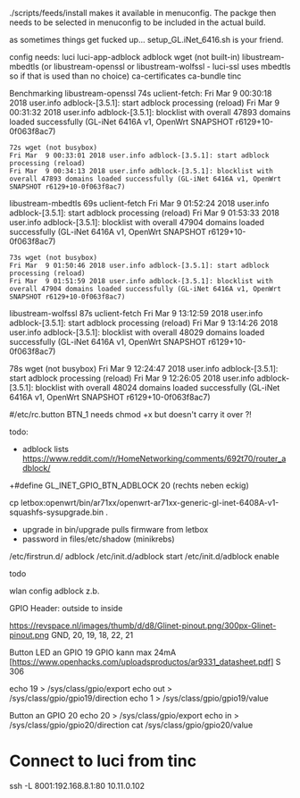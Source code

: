 ./scripts/feeds/install <package> makes it available in menuconfig.
The packge then needs to be selected in menuconfig to be included in the actual build.

as sometimes things get fucked up...
setup_GL.iNet_6416.sh is your friend.

config needs:
luci
luci-app-adblock
adblock
wget (not built-in)
libustream-mbedtls (or libustream-openssl or libustream-wolfssl - luci-ssl uses mbedtls so if that is used than no choice)
ca-certificates
ca-bundle
tinc

Benchmarking
libustream-openssl
	74s uclient-fetch:
	Fri Mar  9 00:30:18 2018 user.info adblock-[3.5.1]: start adblock processing (reload)
	Fri Mar  9 00:31:32 2018 user.info adblock-[3.5.1]: blocklist with overall 47893 domains loaded successfully (GL-iNet 6416A v1, OpenWrt SNAPSHOT r6129+10-0f063f8ac7)

	72s wget (not busybox)
	Fri Mar  9 00:33:01 2018 user.info adblock-[3.5.1]: start adblock processing (reload)
	Fri Mar  9 00:34:13 2018 user.info adblock-[3.5.1]: blocklist with overall 47893 domains loaded successfully (GL-iNet 6416A v1, OpenWrt SNAPSHOT r6129+10-0f063f8ac7)
libustream-mbedtls
	69s uclient-fetch
	Fri Mar  9 01:52:24 2018 user.info adblock-[3.5.1]: start adblock processing (reload)
	Fri Mar  9 01:53:33 2018 user.info adblock-[3.5.1]: blocklist with overall 47904 domains loaded successfully (GL-iNet 6416A v1, OpenWrt SNAPSHOT r6129+10-0f063f8ac7)

	73s wget (not busybox)
	Fri Mar  9 01:50:46 2018 user.info adblock-[3.5.1]: start adblock processing (reload)
	Fri Mar  9 01:51:59 2018 user.info adblock-[3.5.1]: blocklist with overall 47904 domains loaded successfully (GL-iNet 6416A v1, OpenWrt SNAPSHOT r6129+10-0f063f8ac7)
libustream-wolfssl
	87s uclient-fetch
        Fri Mar  9 13:12:59 2018 user.info adblock-[3.5.1]: start adblock processing (reload)
	Fri Mar  9 13:14:26 2018 user.info adblock-[3.5.1]: blocklist with overall 48029 domains loaded successfully (GL-iNet 6416A v1, OpenWrt SNAPSHOT r6129+10-0f063f8ac7)
	
78s wget (not busybox)
	Fri Mar  9 12:24:47 2018 user.info adblock-[3.5.1]: start adblock processing (reload)
	Fri Mar  9 12:26:05 2018 user.info adblock-[3.5.1]: blocklist with overall 48024 domains loaded successfully (GL-iNet 6416A v1, OpenWrt SNAPSHOT r6129+10-0f063f8ac7)


#/etc/rc.button
BTN_1 needs
chmod +x
but doesn't carry it over ?!


todo:
- adblock lists https://www.reddit.com/r/HomeNetworking/comments/692t70/router_adblock/

+#define GL_INET_GPIO_BTN_ADBLOCK       20 (rechts neben eckig)

cp letbox:openwrt/bin/ar71xx/openwrt-ar71xx-generic-gl-inet-6408A-v1-squashfs-sysupgrade.bin .


- upgrade in bin/upgrade pulls firmware from letbox
- password in files/etc/shadow (minikrebs)


/etc/firstrun.d/
adblock
	/etc/init.d/adblock start
	/etc/init.d/adblock enable

todo

wlan config adblock z.b.


GPIO Header: outside to inside

https://revspace.nl/images/thumb/d/d8/Glinet-pinout.png/300px-Glinet-pinout.png
GND, 20, 19, 18, 22, 21


Button LED an GPIO 19
GPIO kann max 24mA [https://www.openhacks.com/uploadsproductos/ar9331_datasheet.pdf] S 306

echo 19 > /sys/class/gpio/export
echo out > /sys/class/gpio/gpio19/direction 
echo 1 > /sys/class/gpio/gpio19/value


Button an GPIO 20
echo 20 > /sys/class/gpio/export
echo in > /sys/class/gpio/gpio20/direction
cat /sys/class/gpio/gpio20/value

# Connect to luci from tinc

ssh -L 8001:192.168.8.1:80 10.11.0.102
